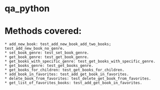 # qa_python

# Methods covered:

    * add_new_book: test_add_new_book_add_two_books;  test_add_new_book_no_genre.
    * set_book_genre: test_set_book_genre.
    * get_book_genre: test_get_book_genre.
    * get_books_with_specific_genre: test_get_books_with_specific_genre.
    * get_books_genre: test_get_books_genre.
    * get_books_for_children: test_get_books_for_children.
    * add_book_in_favorites: test_add_get_book_in_favorites.
    * delete_book_from_favorites: test_delete_get_book_from_favorites.
    * get_list_of_favorites_books: test_add_get_book_in_favorites.
